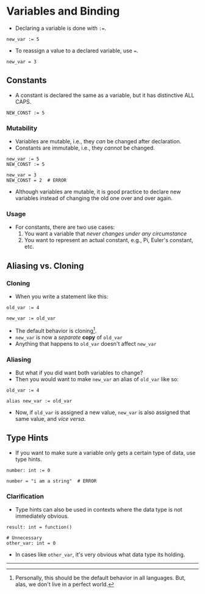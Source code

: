 # Variables and Binding

- Declaring a variable is done with `:=`.

```qrtz
new_var := 5
```

- To reassign a value to a declared variable, use `=`.

```qrtz
new_var = 3
```

## Constants

- A constant is declared the same as a variable, but it has distinctive ALL CAPS.

```qrtz
NEW_CONST := 5
```

### Mutability

- Variables are mutable, i.e., they *can* be changed after declaration.
- Constants are immutable, i.e., they *cannot* be changed.

```qrtz
new_var := 5
NEW_CONST := 5

new_var = 3
NEW_CONST = 2  # ERROR
```

- Although variables are mutable, it is good practice to declare new variables instead of changing the old one over and over again.

### Usage

- For constants, there are two use cases:
  1. You want a variable that *never changes under any circumstance*
  2. You want to represent an actual constant, e.g., Pi, Euler's constant, etc.

## Aliasing vs. Cloning

### Cloning

- When you write a statement like this:

```qrtz
old_var := 4

new_var := old_var
```

- The default behavior is cloning[^1].
- `new_var` is now a *separate* **copy** of `old_var`
- Anything that happens to `old_var` doesn't affect `new_var`

### Aliasing

- But what if you did want both variables to change?
- Then you would want to make `new_var` an alias of `old_var` like so:

```qrtz
old_var := 4

alias new_var := old_var
```

- Now, if `old_var` is assigned a new value, `new_var` is also assigned that same value, and *vice versa*.

## Type Hints

- If you want to make sure a variable only gets a certain type of data, use type hints.

```qrtz
number: int := 0

number = "i am a string"  # ERROR
```

### Clarification

- Type hints can also be used in contexts where the data type is not immediately obvious.

```qrtz
result: int = function()

# Unnecessary
other_var: int = 0
```

- In cases like `other_var`, it's very obvious what data type its holding.

---

[^1]: Personally, this should be the default behavior in all languages.
  But, alas, we don't live in a perfect world.
